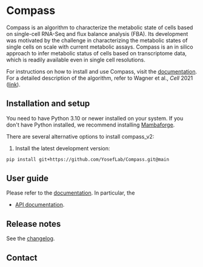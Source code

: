 # Compass

Compass is an algorithm to characterize the metabolic state of cells based on single-cell RNA-Seq and flux balance analysis (FBA). Its development was motivated by the challenge in characterizing the metabolic states of single cells on scale with current metabolic assays. Compass is an in silico approach to infer metabolic status of cells based on transcriptome data, which is readily available even in single cell resolutions.

For instructions on how to install and use Compass, visit the [documentation](https://yoseflab.github.io/Compass/). For a detailed description of the algorithm, refer to Wagner et al., <i>Cell</i> 2021 ([link](https://doi.org/10.1016/j.cell.2021.05.045)).

## Installation and setup

You need to have Python 3.10 or newer installed on your system. If you don't have
Python installed, we recommend installing [Mambaforge](https://github.com/conda-forge/miniforge#mambaforge).

There are several alternative options to install compass_v2:

1. Install the latest development version:

```bash
pip install git+https://github.com/YosefLab/Compass.git@main
```

## User guide

Please refer to the [documentation][link-docs]. In particular, the

-   [API documentation][link-api].

## Release notes

See the [changelog][changelog].

## Contact

[scverse-discourse]: https://discourse.scverse.org/
[issue-tracker]: https://github.com/DPLemonade/compass_v2/issues
[changelog]: https://compass_v2.readthedocs.io/latest/changelog.html
[link-docs]: https://compass-sc.readthedocs.io
[link-repo]: https://github.com/YosefLab/Compass
[link-api]: https://compass_v2.readthedocs.io/latest/api.html
[link-manuscript]: https://doi.org/10.1016/j.cell.2021.05.045
